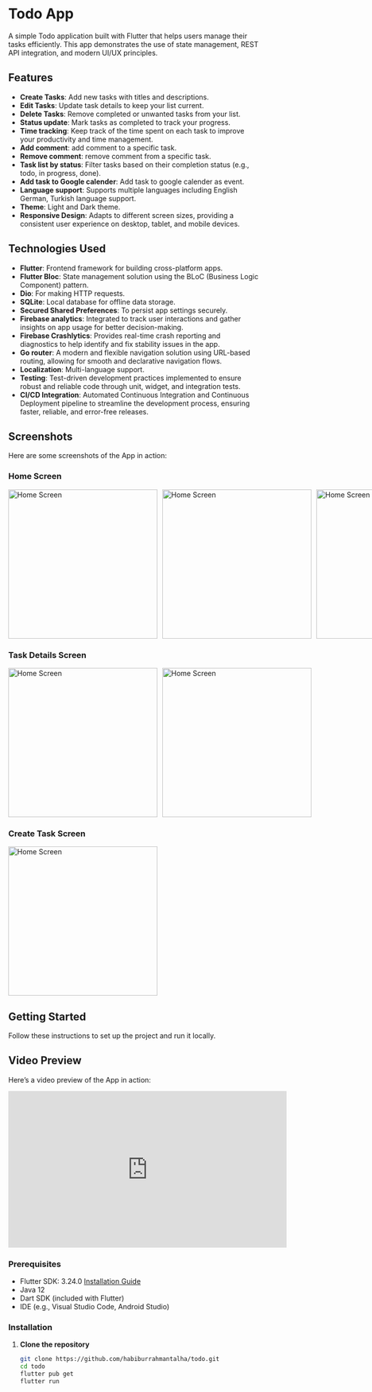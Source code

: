 # Todo App

A simple Todo application built with Flutter that helps users manage their tasks efficiently. 
This app demonstrates the use of state management, REST API integration, and modern UI/UX principles.

## Features

- **Create Tasks**: Add new tasks with titles and descriptions.
- **Edit Tasks**: Update task details to keep your list current.
- **Delete Tasks**: Remove completed or unwanted tasks from your list.
- **Status update**: Mark tasks as completed to track your progress.
- **Time tracking**: Keep track of the time spent on each task to improve your productivity and time management.
- **Add comment**: add comment to a specific task.
- **Remove comment**: remove comment from a specific task.
- **Task list by status**: Filter tasks based on their completion status (e.g., todo, in progress, done).
- **Add task to Google calender**: Add task to google calender as event.
- **Language support**: Supports multiple languages including English German, Turkish language support.
- **Theme**: Light and Dark theme.
- **Responsive Design**: Adapts to different screen sizes, providing a consistent user experience on desktop, tablet, and mobile devices.

## Technologies Used

- **Flutter**: Frontend framework for building cross-platform apps.
- **Flutter Bloc**: State management solution using the BLoC (Business Logic Component) pattern.
- **Dio**: For making HTTP requests.
- **SQLite**: Local database for offline data storage.
- **Secured Shared Preferences**: To persist app settings securely.
- **Firebase analytics**: Integrated to track user interactions and gather insights on app usage for better decision-making.
- **Firebase Crashlytics**: Provides real-time crash reporting and diagnostics to help identify and fix stability issues in the app.
- **Go router**: A modern and flexible navigation solution using URL-based routing, allowing for smooth and declarative navigation flows.
- **Localization**: Multi-language support.
- **Testing**: Test-driven development practices implemented to ensure robust and reliable code through unit, widget, and integration tests.
- **CI/CD Integration**: Automated Continuous Integration and Continuous Deployment pipeline to streamline the development process, ensuring faster, reliable, and error-free releases.


## Screenshots

Here are some screenshots of the App in action:

### Home Screen
<div style="display: flex; gap: 10px;">
   <img src="https://drive.google.com/uc?export=view&id=1TKCPHetmOc9MmwUNZJAfo5G1U8-8_ZYS" alt="Home Screen" width="300"/>
   <img src="https://drive.google.com/uc?export=view&id=1tnfDzw3tNqcwGMyLzk4uPBlWaCQiySRK" alt="Home Screen" width="300"/>
   <img src="https://drive.google.com/uc?export=view&id=1Nbn6EO5iVKBihT3TkA5dDWcwZVW5i4d3" alt="Home Screen" width="300"/>
</div>

### Task Details Screen

<div style="display: flex; gap: 10px;">
   <img src="https://drive.google.com/uc?export=view&id=1g5Oicvf2R_p9-h5afzav6QmTQ-tz4DVI" alt="Home Screen" width="300"/>
   <img src="https://drive.google.com/uc?export=view&id=1Hl6lqx2dREkPZKiuLwU1SiFAeQugn02G" alt="Home Screen" width="300"/>
</div>

### Create Task Screen

<img src="https://drive.google.com/uc?export=view&id=17kYzHTxOl_UlA9h_y8pnm0c8MywpfTkO" alt="Home Screen" width="300"/>

## Getting Started

Follow these instructions to set up the project and run it locally.

## Video Preview

Here’s a video preview of the App in action:

<iframe width="560" height="315" src="https://drive.google.com/file/d/11k8RnxSukY2uweHDlpMR5yhN79JD1qWn/view" frameborder="0" allow="accelerometer; autoplay; clipboard-write; encrypted-media; gyroscope; picture-in-picture" allowfullscreen></iframe>

### Prerequisites

- Flutter SDK: 3.24.0 [Installation Guide](https://flutter.dev/docs/get-started/install)
- Java 12
- Dart SDK (included with Flutter)
- IDE (e.g., Visual Studio Code, Android Studio)

### Installation

1. **Clone the repository**

   ```bash
   git clone https://github.com/habiburrahmantalha/todo.git
   cd todo
   flutter pub get
   flutter run

